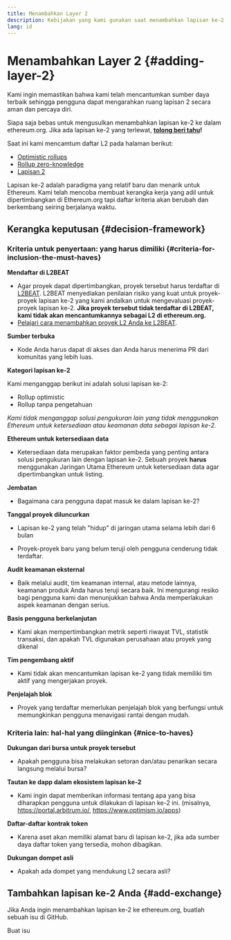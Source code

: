 ```yaml
---
title: Menambahkan Layer 2
description: Kebijakan yang kami gunakan saat menambahkan lapisan ke-2 ke ethereum.org
lang: id
---
```


# Menambahkan Layer 2 {#adding-layer-2}

Kami ingin memastikan bahwa kami telah mencantumkan sumber daya terbaik sehingga pengguna dapat mengarahkan ruang lapisan 2 secara aman dan percaya diri.

Siapa saja bebas untuk mengusulkan menambahkan lapisan ke-2 ke dalam ethereum.org. Jika ada lapisan ke-2 yang terlewat, **[tolong beri tahu](https://github.com/ethereum/ethereum-org-website/issues/new?assignees=&labels=feature+%3Asparkles%3A%2Ccontent+%3Afountain_pen%3A&template=suggest_layer2.yaml)!**

Saat ini kami mencamtum daftar L2 pada halaman berikut:

- [Optimistic rollups](/developers/docs/scaling/optimistic-rollups/)
- [Rollup zero-knowledge](/developers/docs/scaling/zk-rollups/)
- [Lapisan 2](/layer-2/)

Lapisan ke-2 adalah paradigma yang relatif baru dan menarik untuk Ethereum. Kami telah mencoba membuat kerangka kerja yang adil untuk dipertimbangkan di Ethereum.org tapi daftar kriteria akan berubah dan berkembang seiring berjalanya waktu.

## Kerangka keputusan {#decision-framework}

### Kriteria untuk penyertaan: yang harus dimiliki {#criteria-for-inclusion-the-must-haves}

**Mendaftar di L2BEAT**

- Agar proyek dapat dipertimbangkan, proyek tersebut harus terdaftar di [L2BEAT](https://l2beat.com). L2BEAT menyediakan penilaian risiko yang kuat untuk proyek-proyek lapisan ke-2 yang kami andalkan untuk mengevaluasi proyek-proyek lapisan ke-2. **Jika proyek tersebut tidak terdaftar di L2BEAT, kami tidak akan mencantumkannya sebagai L2 di ethereum.org.**
- [Pelajari cara menambahkan proyek L2 Anda ke L2BEAT](https://github.com/l2beat/l2beat/blob/master/CONTRIBUTING.md).

**Sumber terbuka**

- Kode Anda harus dapat di akses dan Anda harus menerima PR dari komunitas yang lebih luas.

**Kategori lapisan ke-2**

Kami menganggap berikut ini adalah solusi lapisan ke-2:

- Rollup optimistic
- Rollup tanpa pengetahuan

_Kami tidak menganggap solusi pengukuran lain yang tidak menggunakan Ethereum untuk ketersediaan atau keamanan data sebagai lapisan ke-2._

**Ethereum untuk ketersediaan data**

- Ketersediaan data merupakan faktor pembeda yang penting antara solusi pengukuran lain dengan lapisan ke-2. Sebuah proyek **harus** menggunakan Jaringan Utama Ethereum untuk ketersediaan data agar dipertimbangkan untuk listing.

**Jembatan**

- Bagaimana cara pengguna dapat masuk ke dalam lapisan ke-2?

**Tanggal proyek diluncurkan**

- Lapisan ke-2 yang telah "hidup" di jaringan utama selama lebih dari 6 bulan

- Proyek-proyek baru yang belum teruji oleh pengguna cenderung tidak terdaftar.

**Audit keamanan eksternal**

- Baik melalui audit, tim keamanan internal, atau metode lainnya, keamanan produk Anda harus teruji secara baik. Ini mengurangi resiko bagi pengguna kami dan menunjukkan bahwa Anda memperlakukan aspek keamanan dengan serius.

**Basis pengguna berkelanjutan**

- Kami akan mempertimbangkan metrik seperti riwayat TVL, statistik transaksi, dan apakah TVL digunakan perusahaan atau proyek yang dikenal

**Tim pengembang aktif**

- Kami tidak akan mencantumkan lapisan ke-2 yang tidak memiliki tim aktif yang mengerjakan proyek.

**Penjelajah blok**

- Proyek yang terdaftar memerlukan penjelajah blok yang berfungsi untuk memungkinkan pengguna menavigasi rantai dengan mudah.

### Kriteria lain: hal-hal yang diinginkan {#nice-to-haves}

**Dukungan dari bursa untuk proyek tersebut**

- Apakah pengguna bisa melakukan setoran dan/atau penarikan secara langsung melalui bursa?

**Tautan ke dapp dalam ekosistem lapisan ke-2**

- Kami ingin dapat memberikan informasi tentang apa yang bisa diharapkan pengguna untuk dilakukan di lapisan ke-2 ini. (misalnya, https://portal.arbitrum.io/, https://www.optimism.io/apps)

**Daftar-daftar kontrak token**

- Karena aset akan memiliki alamat baru di lapisan ke-2, jika ada sumber daya daftar token yang tersedia, mohon dibagikan.

**Dukungan dompet asli**

- Apakah ada dompet yang mendukung L2 secara asli?

## Tambahkan lapisan ke-2 Anda {#add-exchange}

Jika Anda ingin menambahkan lapisan ke-2 ke ethereum.org, buatlah sebuah isu di GitHub.

<ButtonLink href="https://github.com/ethereum/ethereum-org-website/issues/new?assignees=&labels=feature+%3Asparkles%3A%2Ccontent+%3Afountain_pen%3A&template=suggest_layer2.yaml">
  Buat isu
</ButtonLink>
